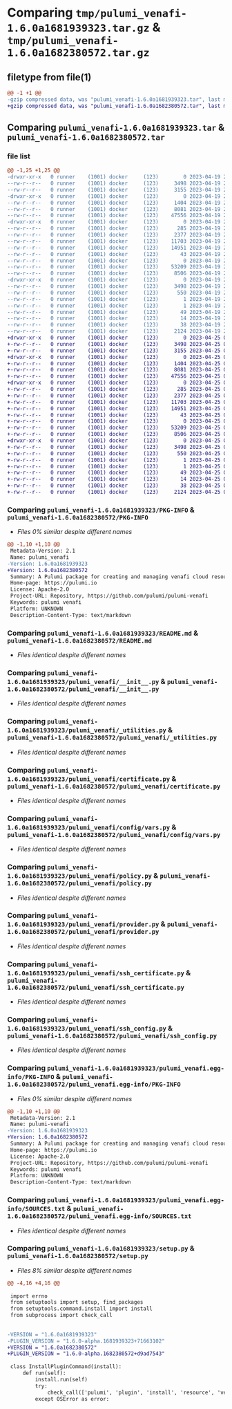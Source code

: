 # Comparing `tmp/pulumi_venafi-1.6.0a1681939323.tar.gz` & `tmp/pulumi_venafi-1.6.0a1682380572.tar.gz`

## filetype from file(1)

```diff
@@ -1 +1 @@
-gzip compressed data, was "pulumi_venafi-1.6.0a1681939323.tar", last modified: Wed Apr 19 21:30:34 2023, max compression
+gzip compressed data, was "pulumi_venafi-1.6.0a1682380572.tar", last modified: Tue Apr 25 00:00:13 2023, max compression
```

## Comparing `pulumi_venafi-1.6.0a1681939323.tar` & `pulumi_venafi-1.6.0a1682380572.tar`

### file list

```diff
@@ -1,25 +1,25 @@
-drwxr-xr-x   0 runner    (1001) docker     (123)        0 2023-04-19 21:30:34.796271 pulumi_venafi-1.6.0a1681939323/
--rw-r--r--   0 runner    (1001) docker     (123)     3498 2023-04-19 21:30:34.796271 pulumi_venafi-1.6.0a1681939323/PKG-INFO
--rw-r--r--   0 runner    (1001) docker     (123)     3155 2023-04-19 21:30:34.000000 pulumi_venafi-1.6.0a1681939323/README.md
-drwxr-xr-x   0 runner    (1001) docker     (123)        0 2023-04-19 21:30:34.792271 pulumi_venafi-1.6.0a1681939323/pulumi_venafi/
--rw-r--r--   0 runner    (1001) docker     (123)     1404 2023-04-19 21:30:34.000000 pulumi_venafi-1.6.0a1681939323/pulumi_venafi/__init__.py
--rw-r--r--   0 runner    (1001) docker     (123)     8081 2023-04-19 21:30:34.000000 pulumi_venafi-1.6.0a1681939323/pulumi_venafi/_utilities.py
--rw-r--r--   0 runner    (1001) docker     (123)    47556 2023-04-19 21:30:34.000000 pulumi_venafi-1.6.0a1681939323/pulumi_venafi/certificate.py
-drwxr-xr-x   0 runner    (1001) docker     (123)        0 2023-04-19 21:30:34.796271 pulumi_venafi-1.6.0a1681939323/pulumi_venafi/config/
--rw-r--r--   0 runner    (1001) docker     (123)      285 2023-04-19 21:30:34.000000 pulumi_venafi-1.6.0a1681939323/pulumi_venafi/config/__init__.py
--rw-r--r--   0 runner    (1001) docker     (123)     2377 2023-04-19 21:30:34.000000 pulumi_venafi-1.6.0a1681939323/pulumi_venafi/config/vars.py
--rw-r--r--   0 runner    (1001) docker     (123)    11703 2023-04-19 21:30:34.000000 pulumi_venafi-1.6.0a1681939323/pulumi_venafi/policy.py
--rw-r--r--   0 runner    (1001) docker     (123)    14951 2023-04-19 21:30:34.000000 pulumi_venafi-1.6.0a1681939323/pulumi_venafi/provider.py
--rw-r--r--   0 runner    (1001) docker     (123)       43 2023-04-19 21:30:34.000000 pulumi_venafi-1.6.0a1681939323/pulumi_venafi/pulumi-plugin.json
--rw-r--r--   0 runner    (1001) docker     (123)        0 2023-04-19 21:30:34.000000 pulumi_venafi-1.6.0a1681939323/pulumi_venafi/py.typed
--rw-r--r--   0 runner    (1001) docker     (123)    53209 2023-04-19 21:30:34.000000 pulumi_venafi-1.6.0a1681939323/pulumi_venafi/ssh_certificate.py
--rw-r--r--   0 runner    (1001) docker     (123)     8506 2023-04-19 21:30:34.000000 pulumi_venafi-1.6.0a1681939323/pulumi_venafi/ssh_config.py
-drwxr-xr-x   0 runner    (1001) docker     (123)        0 2023-04-19 21:30:34.792271 pulumi_venafi-1.6.0a1681939323/pulumi_venafi.egg-info/
--rw-r--r--   0 runner    (1001) docker     (123)     3498 2023-04-19 21:30:34.000000 pulumi_venafi-1.6.0a1681939323/pulumi_venafi.egg-info/PKG-INFO
--rw-r--r--   0 runner    (1001) docker     (123)      550 2023-04-19 21:30:34.000000 pulumi_venafi-1.6.0a1681939323/pulumi_venafi.egg-info/SOURCES.txt
--rw-r--r--   0 runner    (1001) docker     (123)        1 2023-04-19 21:30:34.000000 pulumi_venafi-1.6.0a1681939323/pulumi_venafi.egg-info/dependency_links.txt
--rw-r--r--   0 runner    (1001) docker     (123)        1 2023-04-19 21:30:34.000000 pulumi_venafi-1.6.0a1681939323/pulumi_venafi.egg-info/not-zip-safe
--rw-r--r--   0 runner    (1001) docker     (123)       49 2023-04-19 21:30:34.000000 pulumi_venafi-1.6.0a1681939323/pulumi_venafi.egg-info/requires.txt
--rw-r--r--   0 runner    (1001) docker     (123)       14 2023-04-19 21:30:34.000000 pulumi_venafi-1.6.0a1681939323/pulumi_venafi.egg-info/top_level.txt
--rw-r--r--   0 runner    (1001) docker     (123)       38 2023-04-19 21:30:34.796271 pulumi_venafi-1.6.0a1681939323/setup.cfg
--rw-r--r--   0 runner    (1001) docker     (123)     2124 2023-04-19 21:30:34.000000 pulumi_venafi-1.6.0a1681939323/setup.py
+drwxr-xr-x   0 runner    (1001) docker     (123)        0 2023-04-25 00:00:13.850467 pulumi_venafi-1.6.0a1682380572/
+-rw-r--r--   0 runner    (1001) docker     (123)     3498 2023-04-25 00:00:13.850467 pulumi_venafi-1.6.0a1682380572/PKG-INFO
+-rw-r--r--   0 runner    (1001) docker     (123)     3155 2023-04-25 00:00:13.000000 pulumi_venafi-1.6.0a1682380572/README.md
+drwxr-xr-x   0 runner    (1001) docker     (123)        0 2023-04-25 00:00:13.850467 pulumi_venafi-1.6.0a1682380572/pulumi_venafi/
+-rw-r--r--   0 runner    (1001) docker     (123)     1404 2023-04-25 00:00:13.000000 pulumi_venafi-1.6.0a1682380572/pulumi_venafi/__init__.py
+-rw-r--r--   0 runner    (1001) docker     (123)     8081 2023-04-25 00:00:13.000000 pulumi_venafi-1.6.0a1682380572/pulumi_venafi/_utilities.py
+-rw-r--r--   0 runner    (1001) docker     (123)    47556 2023-04-25 00:00:13.000000 pulumi_venafi-1.6.0a1682380572/pulumi_venafi/certificate.py
+drwxr-xr-x   0 runner    (1001) docker     (123)        0 2023-04-25 00:00:13.850467 pulumi_venafi-1.6.0a1682380572/pulumi_venafi/config/
+-rw-r--r--   0 runner    (1001) docker     (123)      285 2023-04-25 00:00:13.000000 pulumi_venafi-1.6.0a1682380572/pulumi_venafi/config/__init__.py
+-rw-r--r--   0 runner    (1001) docker     (123)     2377 2023-04-25 00:00:13.000000 pulumi_venafi-1.6.0a1682380572/pulumi_venafi/config/vars.py
+-rw-r--r--   0 runner    (1001) docker     (123)    11703 2023-04-25 00:00:13.000000 pulumi_venafi-1.6.0a1682380572/pulumi_venafi/policy.py
+-rw-r--r--   0 runner    (1001) docker     (123)    14951 2023-04-25 00:00:13.000000 pulumi_venafi-1.6.0a1682380572/pulumi_venafi/provider.py
+-rw-r--r--   0 runner    (1001) docker     (123)       43 2023-04-25 00:00:13.000000 pulumi_venafi-1.6.0a1682380572/pulumi_venafi/pulumi-plugin.json
+-rw-r--r--   0 runner    (1001) docker     (123)        0 2023-04-25 00:00:13.000000 pulumi_venafi-1.6.0a1682380572/pulumi_venafi/py.typed
+-rw-r--r--   0 runner    (1001) docker     (123)    53209 2023-04-25 00:00:13.000000 pulumi_venafi-1.6.0a1682380572/pulumi_venafi/ssh_certificate.py
+-rw-r--r--   0 runner    (1001) docker     (123)     8506 2023-04-25 00:00:13.000000 pulumi_venafi-1.6.0a1682380572/pulumi_venafi/ssh_config.py
+drwxr-xr-x   0 runner    (1001) docker     (123)        0 2023-04-25 00:00:13.850467 pulumi_venafi-1.6.0a1682380572/pulumi_venafi.egg-info/
+-rw-r--r--   0 runner    (1001) docker     (123)     3498 2023-04-25 00:00:13.000000 pulumi_venafi-1.6.0a1682380572/pulumi_venafi.egg-info/PKG-INFO
+-rw-r--r--   0 runner    (1001) docker     (123)      550 2023-04-25 00:00:13.000000 pulumi_venafi-1.6.0a1682380572/pulumi_venafi.egg-info/SOURCES.txt
+-rw-r--r--   0 runner    (1001) docker     (123)        1 2023-04-25 00:00:13.000000 pulumi_venafi-1.6.0a1682380572/pulumi_venafi.egg-info/dependency_links.txt
+-rw-r--r--   0 runner    (1001) docker     (123)        1 2023-04-25 00:00:13.000000 pulumi_venafi-1.6.0a1682380572/pulumi_venafi.egg-info/not-zip-safe
+-rw-r--r--   0 runner    (1001) docker     (123)       49 2023-04-25 00:00:13.000000 pulumi_venafi-1.6.0a1682380572/pulumi_venafi.egg-info/requires.txt
+-rw-r--r--   0 runner    (1001) docker     (123)       14 2023-04-25 00:00:13.000000 pulumi_venafi-1.6.0a1682380572/pulumi_venafi.egg-info/top_level.txt
+-rw-r--r--   0 runner    (1001) docker     (123)       38 2023-04-25 00:00:13.850467 pulumi_venafi-1.6.0a1682380572/setup.cfg
+-rw-r--r--   0 runner    (1001) docker     (123)     2124 2023-04-25 00:00:13.000000 pulumi_venafi-1.6.0a1682380572/setup.py
```

### Comparing `pulumi_venafi-1.6.0a1681939323/PKG-INFO` & `pulumi_venafi-1.6.0a1682380572/PKG-INFO`

 * *Files 0% similar despite different names*

```diff
@@ -1,10 +1,10 @@
 Metadata-Version: 2.1
 Name: pulumi_venafi
-Version: 1.6.0a1681939323
+Version: 1.6.0a1682380572
 Summary: A Pulumi package for creating and managing venafi cloud resources.
 Home-page: https://pulumi.io
 License: Apache-2.0
 Project-URL: Repository, https://github.com/pulumi/pulumi-venafi
 Keywords: pulumi venafi
 Platform: UNKNOWN
 Description-Content-Type: text/markdown
```

### Comparing `pulumi_venafi-1.6.0a1681939323/README.md` & `pulumi_venafi-1.6.0a1682380572/README.md`

 * *Files identical despite different names*

### Comparing `pulumi_venafi-1.6.0a1681939323/pulumi_venafi/__init__.py` & `pulumi_venafi-1.6.0a1682380572/pulumi_venafi/__init__.py`

 * *Files identical despite different names*

### Comparing `pulumi_venafi-1.6.0a1681939323/pulumi_venafi/_utilities.py` & `pulumi_venafi-1.6.0a1682380572/pulumi_venafi/_utilities.py`

 * *Files identical despite different names*

### Comparing `pulumi_venafi-1.6.0a1681939323/pulumi_venafi/certificate.py` & `pulumi_venafi-1.6.0a1682380572/pulumi_venafi/certificate.py`

 * *Files identical despite different names*

### Comparing `pulumi_venafi-1.6.0a1681939323/pulumi_venafi/config/vars.py` & `pulumi_venafi-1.6.0a1682380572/pulumi_venafi/config/vars.py`

 * *Files identical despite different names*

### Comparing `pulumi_venafi-1.6.0a1681939323/pulumi_venafi/policy.py` & `pulumi_venafi-1.6.0a1682380572/pulumi_venafi/policy.py`

 * *Files identical despite different names*

### Comparing `pulumi_venafi-1.6.0a1681939323/pulumi_venafi/provider.py` & `pulumi_venafi-1.6.0a1682380572/pulumi_venafi/provider.py`

 * *Files identical despite different names*

### Comparing `pulumi_venafi-1.6.0a1681939323/pulumi_venafi/ssh_certificate.py` & `pulumi_venafi-1.6.0a1682380572/pulumi_venafi/ssh_certificate.py`

 * *Files identical despite different names*

### Comparing `pulumi_venafi-1.6.0a1681939323/pulumi_venafi/ssh_config.py` & `pulumi_venafi-1.6.0a1682380572/pulumi_venafi/ssh_config.py`

 * *Files identical despite different names*

### Comparing `pulumi_venafi-1.6.0a1681939323/pulumi_venafi.egg-info/PKG-INFO` & `pulumi_venafi-1.6.0a1682380572/pulumi_venafi.egg-info/PKG-INFO`

 * *Files 0% similar despite different names*

```diff
@@ -1,10 +1,10 @@
 Metadata-Version: 2.1
 Name: pulumi-venafi
-Version: 1.6.0a1681939323
+Version: 1.6.0a1682380572
 Summary: A Pulumi package for creating and managing venafi cloud resources.
 Home-page: https://pulumi.io
 License: Apache-2.0
 Project-URL: Repository, https://github.com/pulumi/pulumi-venafi
 Keywords: pulumi venafi
 Platform: UNKNOWN
 Description-Content-Type: text/markdown
```

### Comparing `pulumi_venafi-1.6.0a1681939323/pulumi_venafi.egg-info/SOURCES.txt` & `pulumi_venafi-1.6.0a1682380572/pulumi_venafi.egg-info/SOURCES.txt`

 * *Files identical despite different names*

### Comparing `pulumi_venafi-1.6.0a1681939323/setup.py` & `pulumi_venafi-1.6.0a1682380572/setup.py`

 * *Files 8% similar despite different names*

```diff
@@ -4,16 +4,16 @@
 
 import errno
 from setuptools import setup, find_packages
 from setuptools.command.install import install
 from subprocess import check_call
 
 
-VERSION = "1.6.0a1681939323"
-PLUGIN_VERSION = "1.6.0-alpha.1681939323+71663102"
+VERSION = "1.6.0a1682380572"
+PLUGIN_VERSION = "1.6.0-alpha.1682380572+d9ad7543"
 
 class InstallPluginCommand(install):
     def run(self):
         install.run(self)
         try:
             check_call(['pulumi', 'plugin', 'install', 'resource', 'venafi', PLUGIN_VERSION])
         except OSError as error:
```


